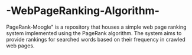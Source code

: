 # -WebPageRanking-Algorithm-
PageRank-Moogle" is a repository that houses a simple web page ranking system implemented using the PageRank algorithm. The system aims to provide rankings for searched words based on their frequency in crawled web pages. 
